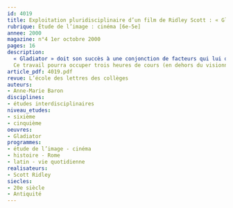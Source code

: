 ```yaml
---
id: 4019
title: Exploitation pluridisciplinaire d’un film de Ridley Scott : « Gladiator »
rubrique: Étude de l’image : cinéma [6e-5e]
annee: 2000
magazine: n°4 1er octobre 2000
pages: 16
description: 
  « Gladiator » doit son succès à une conjonction de facteurs qui lui ont assuré un immense succès international : remise à l’honneur du péplum, réalisateur prestigieux, mise en scène à grand spectacle, utilisation de l’image de synthèse. L’intérêt du film vient de l’exigence du réalisateur bien décidé, semble-t-il, à donner au péplum ses lettres de noblesse par un traitement très personnel et intellectualisé du genre. À ce titre, le film mérite donc de faire l’objet d’une exploitation pédagogique qui mettra en évidence toutes ces composantes.
  Ce travail pourra occuper trois heures de cours (en dehors du visionnement proprement dit). Associant les professeurs de français, de latin et d’histoire, il s’inscrit dans le triple cadre de l’initiation à l’histoire romaine par la recherche documentaire, de l’analyse des textes et de la lecture des images.
article_pdf: 4019.pdf
revue: L’école des lettres des collèges
auteurs:
- Anne-Marie Baron
disciplines:
- études interdisciplinaires
niveau_etudes:
- sixième
- cinquième
oeuvres:
- Gladiator
programmes:
- étude de l’image - cinéma
- histoire - Rome
- latin - vie quotidienne
realisateurs:
- Scott Ridley
siecles:
- 20e siècle
- Antiquité
---
```

